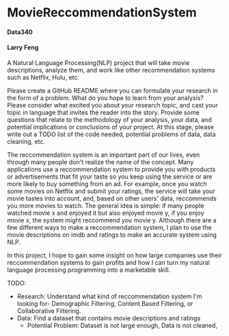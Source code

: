 # MovieReccommendationSystem
#### Data340
#### Larry Feng
A Natural Language Processing(NLP) project that will take movie descriptions, analyze them, and work like other recommendation systems such as Netflix, Hulu, etc.

Please create a GitHub README where you can formulate your research in the form of a problem. What do you hope to learn from your analysis? Please consider what excited you about your research topic, and cast your topic in language that invites the reader into the story. Provide some questions that relate to the methodology of your analysis, your data, and potential implications or conclusions of your project. At this stage, please write out a TODO list of the code needed, potential problems of data, data cleaning, etc.


The reccommendation system is an important part of our lives, even through many people don't realize the name of the concept. Many applications use a reccommendation system to provide you with products or advertisements that fit your taste so you keep using the service or are more likely to buy something from an ad. For example, once you watch some movies on Netflix and submit your ratings, the service will take your movie tastes into account, and, based on other users' data, reccommends you more movies to watch. The general idea is simple: if many people watched movie x and enjoyed it but also enjoyed movie y, if you enjoy movie x, the system might reccommend you movie y. Although there are a few different ways to make a reccommendation system, I plan to use the movie descriptions on imdb and ratings to make an accurate system using NLP.

In this project, I hope to gain some insight on how large companies use their reccommendation systems to gain profits and how I can turn my natural language processing programming into a marketable skill.

TODO:
- Research: Understand what kind of reccommendation system I'm looking for- Demographic Filtering, Content Based Filtering, or Collaborative Filtering.
- Data: Find a dataset that contains movie descriptions and ratings
  - Potential Problem: Dataset is not large enough, Data is not cleaned, 
